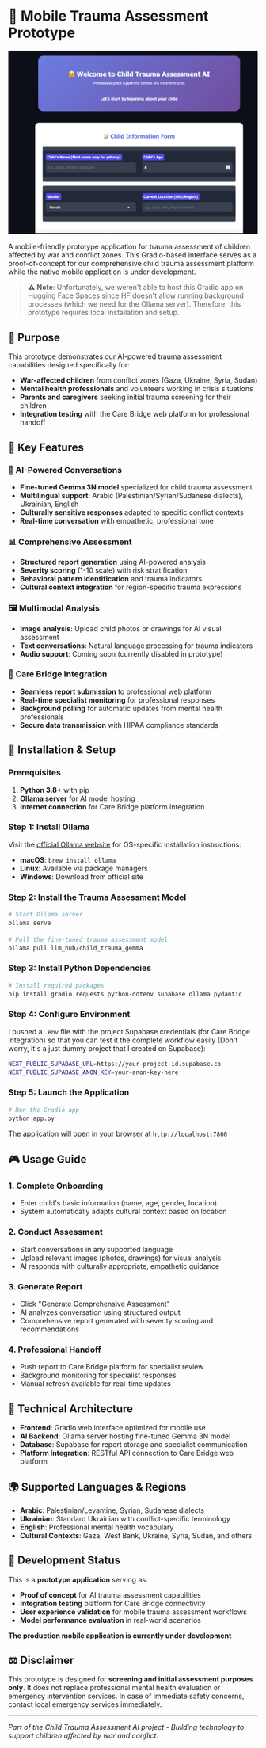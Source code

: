 # 📱 Mobile Trauma Assessment Prototype
![Mobile Trauma Assessment Interface](image.png)


A mobile-friendly prototype application for trauma assessment of children affected by war and conflict zones. This Gradio-based interface serves as a proof-of-concept for our comprehensive child trauma assessment platform while the native mobile application is under development.

> **⚠️ Note**: Unfortunately, we weren't able to host this Gradio app on Hugging Face Spaces since HF doesn't allow running background processes (which we need for the Ollama server). Therefore, this prototype requires local installation and setup.

## 🎯 Purpose

This prototype demonstrates our AI-powered trauma assessment capabilities designed specifically for:
- **War-affected children** from conflict zones (Gaza, Ukraine, Syria, Sudan)
- **Mental health professionals** and volunteers working in crisis situations
- **Parents and caregivers** seeking initial trauma screening for their children
- **Integration testing** with the Care Bridge web platform for professional handoff

## 🌟 Key Features

### 🤖 **AI-Powered Conversations**
- **Fine-tuned Gemma 3N model** specialized for child trauma assessment
- **Multilingual support**: Arabic (Palestinian/Syrian/Sudanese dialects), Ukrainian, English
- **Culturally sensitive responses** adapted to specific conflict contexts
- **Real-time conversation** with empathetic, professional tone

### 📊 **Comprehensive Assessment**
- **Structured report generation** using AI-powered analysis
- **Severity scoring** (1-10 scale) with risk stratification
- **Behavioral pattern identification** and trauma indicators
- **Cultural context integration** for region-specific trauma expressions

### 🖼️ **Multimodal Analysis**
- **Image analysis**: Upload child photos or drawings for AI visual assessment
- **Text conversations**: Natural language processing for trauma indicators
- **Audio support**: Coming soon (currently disabled in prototype)

### 🌉 **Care Bridge Integration**
- **Seamless report submission** to professional web platform
- **Real-time specialist monitoring** for professional responses
- **Background polling** for automatic updates from mental health professionals
- **Secure data transmission** with HIPAA compliance standards

## 🚀 Installation & Setup

### Prerequisites

1. **Python 3.8+** with pip
2. **Ollama server** for AI model hosting
3. **Internet connection** for Care Bridge platform integration

### Step 1: Install Ollama

Visit the [official Ollama website](https://ollama.ai) for OS-specific installation instructions:
- **macOS**: `brew install ollama`
- **Linux**: Available via package managers
- **Windows**: Download from official site

### Step 2: Install the Trauma Assessment Model

```bash
# Start Ollama server
ollama serve

# Pull the fine-tuned trauma assessment model
ollama pull llm_hub/child_trauma_gemma
```

### Step 3: Install Python Dependencies

```bash
# Install required packages
pip install gradio requests python-dotenv supabase ollama pydantic
```

### Step 4: Configure Environment

I pushed a `.env` file with the project Supabase credentials (for Care Bridge integration) so that you can test it the complete workflow easily (Don't worry, it's a just dummy project that I created on Supabase):

```bash
NEXT_PUBLIC_SUPABASE_URL=https://your-project-id.supabase.co
NEXT_PUBLIC_SUPABASE_ANON_KEY=your-anon-key-here
```

### Step 5: Launch the Application

```bash
# Run the Gradio app
python app.py
```

The application will open in your browser at `http://localhost:7860`

## 🎮 Usage Guide

### 1. **Complete Onboarding**
- Enter child's basic information (name, age, gender, location)
- System automatically adapts cultural context based on location

### 2. **Conduct Assessment**
- Start conversations in any supported language
- Upload relevant images (photos, drawings) for visual analysis
- AI responds with culturally appropriate, empathetic guidance

### 3. **Generate Report**
- Click "Generate Comprehensive Assessment" 
- AI analyzes conversation using structured output
- Comprehensive report generated with severity scoring and recommendations

### 4. **Professional Handoff**
- Push report to Care Bridge platform for specialist review
- Background monitoring for specialist responses
- Manual refresh available for real-time updates

## 🔧 Technical Architecture

- **Frontend**: Gradio web interface optimized for mobile use
- **AI Backend**: Ollama server hosting fine-tuned Gemma 3N model
- **Database**: Supabase for report storage and specialist communication
- **Platform Integration**: RESTful API connection to Care Bridge web platform

## 🌍 Supported Languages & Regions

- **Arabic**: Palestinian/Levantine, Syrian, Sudanese dialects
- **Ukrainian**: Standard Ukrainian with conflict-specific terminology
- **English**: Professional mental health vocabulary
- **Cultural Contexts**: Gaza, West Bank, Ukraine, Syria, Sudan, and others


## 🚧 Development Status

This is a **prototype application** serving as:
- **Proof of concept** for AI trauma assessment capabilities
- **Integration testing** platform for Care Bridge connectivity
- **User experience validation** for mobile trauma assessment workflows
- **Model performance evaluation** in real-world scenarios

**The production mobile application is currently under development**

## ⚖️ Disclaimer

This prototype is designed for **screening and initial assessment purposes only**. It does not replace professional mental health evaluation or emergency intervention services. In case of immediate safety concerns, contact local emergency services immediately.

---

*Part of the Child Trauma Assessment AI project - Building technology to support children affected by war and conflict.* 